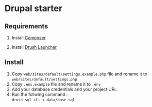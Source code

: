 # Drupal starter

## Requirements

1. Install [Composer](https://getcomposer.org/doc/00-intro.md#installation-linux-unix-osx).

2. Install [Drush Launcher](https://github.com/drush-ops/drush-launcher)

## Install

1. Copy `web/sites/default/settings.example.php` file and rename it to `web/sites/default/settings.php`
2. Copy `.env.example` file and rename it to `.env`
3. Add your database credentials and your project URL
4. Run the follwing command :  
`drush sql-cli < data/base.sql`